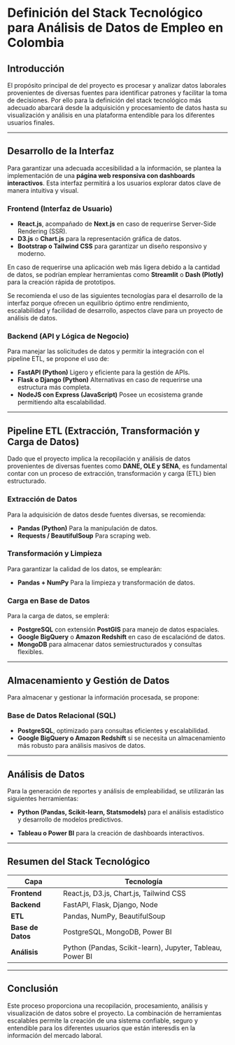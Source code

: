 # **Definición del Stack Tecnológico para Análisis de Datos de Empleo en Colombia**

## **Introducción**

El propósito principal de del proyecto es procesar y analizar datos laborales provenientes de diversas fuentes para identificar patrones y facilitar la toma de decisiones. Por ello para la definición del stack tecnológico más adecuado abarcará desde la adquisición y procesamiento de datos hasta su visualización y análisis en una plataforma entendible para los diferentes usuarios finales.

---

## **Desarrollo de la Interfaz**

Para garantizar una adecuada accesibilidad a la información, se plantea la implementación de una **página web responsiva con dashboards interactivos**. Esta interfaz permitirá a los usuarios explorar datos clave de manera intuitiva y visual.

### **Frontend (Interfaz de Usuario)**

- **React.js**, acompañado de **Next.js** en caso de requerirse Server-Side Rendering (SSR).
- **D3.js** o **Chart.js** para la representación gráfica de datos.
- **Bootstrap o Tailwind CSS** para garantizar un diseño responsivo y moderno.

En caso de requerirse una aplicación web más ligera debido a la cantidad de datos, se podrían emplear herramientas como **Streamlit** o **Dash (Plotly)** para la creación rápida de prototipos.

Se recomienda el uso de las siguientes tecnologías para el desarrollo de la interfaz porque ofrecen un equilibrio óptimo entre rendimiento, escalabilidad y facilidad de desarrollo, aspectos clave para un proyecto de análisis de datos.

### **Backend (API y Lógica de Negocio)**

Para manejar las solicitudes de datos y permitir la integración con el pipeline ETL, se propone el uso de:

- **FastAPI (Python)** Ligero y eficiente para la gestión de APIs.
- **Flask o Django (Python)** Alternativas en caso de requerirse una estructura más completa.
- **NodeJS con Express (JavaScript)** Posee un ecosistema grande permitiendo alta escalabilidad.

---

## **Pipeline ETL (Extracción, Transformación y Carga de Datos)**

Dado que el proyecto implica la recopilación y análisis de datos provenientes de diversas fuentes como **DANE, OLE y SENA**, es fundamental contar con un proceso de extracción, transformación y carga (ETL) bien estructurado.

### **Extracción de Datos**

Para la adquisición de datos desde fuentes diversas, se recomienda:

- **Pandas (Python)** Para la manipulación de datos.
- **Requests / BeautifulSoup** Para scraping web.

### **Transformación y Limpieza**

Para garantizar la calidad de los datos, se emplearán:

- **Pandas + NumPy** Para la limpieza y transformación de datos.

### **Carga en Base de Datos**

Para la carga de datos, se emplerá:

- **PostgreSQL** con extensión **PostGIS** para manejo de datos espaciales.
- **Google BigQuery** o **Amazon Redshift** en caso de escalaciónd de datos.
- **MongoDB** para almacenar datos semiestructurados y consultas flexibles.

---

## **Almacenamiento y Gestión de Datos**

Para almacenar y gestionar la información procesada, se propone:

### **Base de Datos Relacional (SQL)**

- **PostgreSQL**, optimizado para consultas eficientes y escalabilidad.
- **Google BigQuery o Amazon Redshift** si se necesita un almacenamiento más robusto para análisis masivos de datos.

<!--
 ### **Almacenamiento de Archivos (Datos sin Procesar)**
- **Google Drive, AWS S3 o Google Cloud Storage** para almacenar datasets en bruto antes del procesamiento.
-->

---

## **Análisis de Datos**

Para la generación de reportes y análisis de empleabilidad, se utilizarán las siguientes herramientas:

- **Python (Pandas, Scikit-learn, Statsmodels)** para el análisis estadístico y desarrollo de modelos predictivos.
<!-- - **Jupyter Notebooks** para la exploración y prueba de datos. -->
- **Tableau o Power BI** para la creación de dashboards interactivos.

<!--

---

## **Infraestructura y DevOps**

Para garantizar la estabilidad y escalabilidad del sistema, se recomienda:

- **Docker** para la contenerización de aplicaciones y su despliegue en distintos entornos.
- **GitHub Actions / Jenkins** para la implementación de **CI/CD**.
- **Heroku, Vercel o AWS EC2** para el hosting de la web.
- **Google Cloud Functions o AWS Lambda** para la ejecución de funciones serverless.



## **Seguridad y Escalabilidad**

Para garantizar la seguridad y el acceso controlado a la información:

- **OAuth 2.0 / JWT** para autenticación y autorización de usuarios.
- **HTTPS con Let's Encrypt** para el cifrado de datos en tránsito.
- **Cloudflare** para la protección contra ataques DDoS y optimización de carga. -->

---

## **Resumen del Stack Tecnológico**

| Capa              | Tecnología                                                |
| ----------------- | --------------------------------------------------------- |
| **Frontend**      | React.js, D3.js, Chart.js, Tailwind CSS                   |
| **Backend**       | FastAPI, Flask, Django, Node                              |
| **ETL**           | Pandas, NumPy, BeautifulSoup                              |
| **Base de Datos** | PostgreSQL, MongoDB, Power BI                             |
| **Análisis**      | Python (Pandas, Scikit-learn), Jupyter, Tableau, Power BI |

<!--
| **Almacenamiento**  | AWS S3, Google Cloud Storage            |
| **DevOps**          | Docker, GitHub Actions, Heroku, AWS EC2 |
| **Seguridad**       | OAuth 2.0, JWT, HTTPS                   |
-->

---

## **Conclusión**

Este proceso proporciona una recopilación, procesamiento, análisis y visualización de datos sobre el proyecto. La combinación de herramientas escalables permite la creación de una sistema confiable, seguro y entendible para los diferentes usuarios que están interesdis en la información del mercado laboral.
